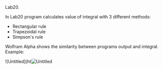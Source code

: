 Lab20.  
  
In Lab20 program calculates value of integral with 3 different methods:
- Rectangular rule
- Trapezoidal rule
- Simpson's rule  
   
Wolfram Alpha shows the similarity between programs output and integral.
Example:  
  
![Untitled](ht![Untitled](https://user-images.githubusercontent.com/89953755/148377815-7465c68d-5a42-45ed-aba7-a609c4c3ff12.png)

